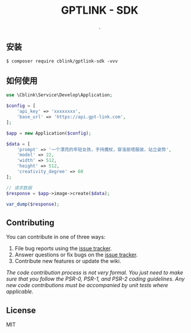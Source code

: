 <h1 align="center"> GPTLINK - SDK </h1>

<p align="center"> .</p>


## 安装

```shell
$ composer require cblink/gptlink-sdk -vvv
```

## 如何使用

```php
use \Cblink\Service\Develop\Application;
    
$config = [
    'api_key' => 'xxxxxxxx',
    'base_url' => 'https://api.gpt-link.com',
];

$app = new Application($config);

$data = [
    'prompt' => '一个漂亮的年轻女孩，手持魔杖，穿洛丽塔服装，站立姿势',
    'model' => 22,
    'width' => 512,
    'height' => 512,
    'creativity_degree' => 60
];

// 请求数据
$response = $app->image->create($data);

var_dump($response);

```

## Contributing

You can contribute in one of three ways:

1. File bug reports using the [issue tracker](https://github.com/cblink-service/order-sdk/issues).
2. Answer questions or fix bugs on the [issue tracker](https://github.com/cblink-service/order-sdk/issues).
3. Contribute new features or update the wiki.

_The code contribution process is not very formal. You just need to make sure that you follow the PSR-0, PSR-1, and PSR-2 coding guidelines. Any new code contributions must be accompanied by unit tests where applicable._

## License

MIT